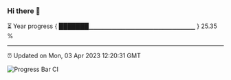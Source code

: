 ### Hi there 👋

⏳ Year progress { ███████▁▁▁▁▁▁▁▁▁▁▁▁▁▁▁▁▁▁▁▁▁▁▁ } 25.35 %

---

⏰ Updated on Mon, 03 Apr 2023 12:20:31 GMT

![Progress Bar CI](https://github.com/liununu/liununu/workflows/Progress%20Bar%20CI/badge.svg)
